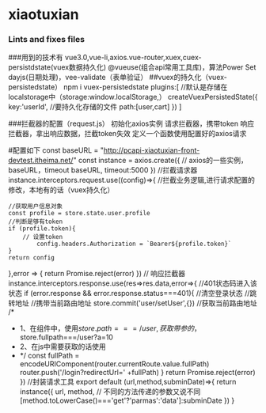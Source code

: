 # xiaotuxian


### Lints and fixes files

###用到的技术有
    vue3.0,vue-li,axios.vue-router,xuex,cuex-persistdstate(vuex数据持久化)
    @vueuse(组合api常用工具库)，算法Power Set
    dayjs(日期处理)，vee-validate（表单验证）
##vuex的持久化（vuex-persistedstate）
    npm i vuex-persistedstate
plugins:[
//默认是存储在localstorage中（storage:window.localStorage,）
createVuexPersistedState({
key:'userId',
//要持久化存储的文件
path:[user,cart]
})
]

###拦截器的配置（request.js）
初始化axios实例
请求拦截器，携带token
响应拦截器，拿出响应数据，拦截token失效
定义一个函数使用配置好的axios请求


#配置如下
const baseURL = "http://pcapi-xiaotuxian-front-devtest.itheima.net/"
const instance = axios.create({
// axios的一些实例，baseURL，timeout
baseURL,
timeout:5000
})
//拦截请求器
instance.interceptors.request.use((config)=>{
//拦截业务逻辑,进行请求配置的修改，本地有的话（vuex持久化）

    //获取用户信息对象
    const profile = store.state.user.profile
    //判断是够有token
    if (profile.token){
        // 设置token
            config.headers.Authorization = `Bearer${profile.token}`
    }
    return config
},error => {
return Promise.reject(error)
})
// 响应拦截器
instance.interceptors.response.use(res=>res.data,error=>{
//401状态码进入该状态
if (error.response && error.response.status===401){
//清空登录状态
//跳转地址
//携带当前路由地址
store.commit('user/setUser',{})
//获取当前路由地址
/*
* 1、在组件中，使用$store.path===/user,获取带参的，$store.fullpath===/user?a=10
* 2、在js中需要获取的话使用
* */
const fullPath = encodeURIComponent(router.currentRoute.value.fullPath)
router.push('/login?redirectUrl=' +fullPath)
}
return Promise.reject(error)
})
  //封装请求工具
  export  default (url,method,subminDate)=>{
  return instance({
  url,
  method,
  // 不同的方法传递的参数又说不同
  [method.toLowerCase()==='get'?'parmas':'data']:subminDate
  })
  }
